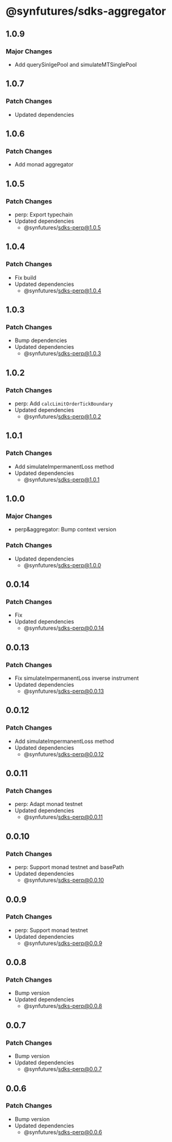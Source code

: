 # @synfutures/sdks-aggregator

## 1.0.9

### Major Changes

- Add querySinlgePool and simulateMTSinglePool

## 1.0.7

### Patch Changes

- Updated dependencies

## 1.0.6

### Patch Changes

- Add monad aggregator

## 1.0.5

### Patch Changes

- perp: Export typechain
- Updated dependencies
    - @synfutures/sdks-perp@1.0.5

## 1.0.4

### Patch Changes

- Fix build
- Updated dependencies
    - @synfutures/sdks-perp@1.0.4

## 1.0.3

### Patch Changes

- Bump dependencies
- Updated dependencies
    - @synfutures/sdks-perp@1.0.3

## 1.0.2

### Patch Changes

- perp: Add `calcLimitOrderTickBoundary`
- Updated dependencies
    - @synfutures/sdks-perp@1.0.2

## 1.0.1

### Patch Changes

- Add simulateImpermanentLoss method
- Updated dependencies
    - @synfutures/sdks-perp@1.0.1

## 1.0.0

### Major Changes

- perp&aggregator: Bump context version

### Patch Changes

- Updated dependencies
    - @synfutures/sdks-perp@1.0.0

## 0.0.14

### Patch Changes

- Fix
- Updated dependencies
    - @synfutures/sdks-perp@0.0.14

## 0.0.13

### Patch Changes

- Fix simulateImpermanentLoss inverse instrument
- Updated dependencies
    - @synfutures/sdks-perp@0.0.13

## 0.0.12

### Patch Changes

- Add simulateImpermanentLoss method
- Updated dependencies
    - @synfutures/sdks-perp@0.0.12

## 0.0.11

### Patch Changes

- perp: Adapt monad testnet
- Updated dependencies
    - @synfutures/sdks-perp@0.0.11

## 0.0.10

### Patch Changes

- perp: Support monad testnet and basePath
- Updated dependencies
    - @synfutures/sdks-perp@0.0.10

## 0.0.9

### Patch Changes

- perp: Support monad testnet
- Updated dependencies
    - @synfutures/sdks-perp@0.0.9

## 0.0.8

### Patch Changes

- Bump version
- Updated dependencies
    - @synfutures/sdks-perp@0.0.8

## 0.0.7

### Patch Changes

- Bump version
- Updated dependencies
    - @synfutures/sdks-perp@0.0.7

## 0.0.6

### Patch Changes

- Bump version
- Updated dependencies
    - @synfutures/sdks-perp@0.0.6
